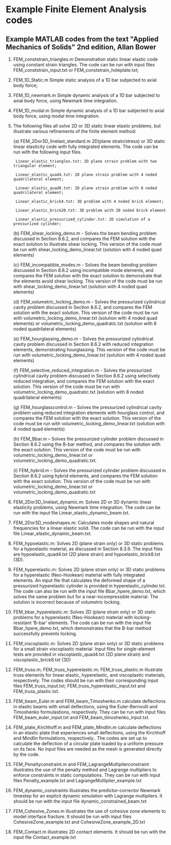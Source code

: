 # Example Finite Element Analysis codes

## Example MATLAB codes from the text "Applied Mechanics of Solids" 2nd edition, Allan Bower

1. FEM_conststrain_triangles.m  Demonstration static linear elastic code using constant strain triangles.   The code can be run with input files FEM_conststrain_input.txt or FEM_conststrain_holeplate.txt;

2. FEM_1D_Static.m Simple static analysis of a 1D bar subjected to axial body force;

3. FEM_1D_newmark.m Simple dynamic analysis of a 1D bar subjected to axial body force, using Newmark time integration.

4. FEM_1D_modal.m Simple dynamic analysis of a 1D bar subjected to axial body force, using modal time integration.

5. The following files all solve 2D or 3D static linear elastic problems, but illustrate various refinements of the finite element method:

	 (a) FEM_2Dor3D_linelast_standard.m 2D(plane strain/stress) or 3D static linear elasticity code with fully integrated elements.  The code can be run with the following input files.
	
 		Linear_elastic_triangles.txt: 2D plane strain problem with two triangular element; 
	
 		Linear_elastic_quad4.txt: 2D plane strain problem with 4 noded quadrilateral element;
 
		Linear_elastic_quad8.txt: 2D plane strain problem with 8 noded quadrilateral element;
 
		Linear_elastic_brick4.txt: 3D problem with 4 noded brick element;
 
		Linear_elastic_brick20.txt: 3D problem with 20 noded brick element
 
		Linear_elastic_pressurized_cylinder.txt: 2D simulation of a pressurized cylinder;
 
 	(b) FEM_shear_locking_demo.m - Solves the beam bending problem discussed in Section 8.6.2, and compares the FEM solution with the exact solution to illustrate shear locking.
 	  This version of the code must be run with shear_locking_demo_linear.txt (solution with 4 noded quad elements)
    
	 (c) FEM_incompatible_modes.m  - Solves the beam bending problem discussed in Section 8.6.2 using incompatible mode elements, and compares the FEM solution with the exact solution to demonstrate that the elements avoid shear locking. This version of the code must be run with shear_locking_demo_linear.txt (solution with 4 noded quad elements)
 
 	(d) FEM_volumetric_locking_demo.m  - Solves the pressurized cylindrical cavity problem discussed in Section 8.6.2, and compares the FEM solution with the exact solution.
 	  This version of the code must be run with volumetric_locking_demo_linear.txt (solution with 4 noded quad elements) or volumetric_locking_demo_quadratic.txt (solution with 8 noded quadrilateral elements)
    
 	(e) FEM_hourglassing_demo.m  - Solves the pressurized cylindrical cavity problem discussed in Section 8.6.2 with reduced integration elements, demonstrating hourglassing.
 	  This version of the code must be run with volumetric_locking_demo_linear.txt (solution with 4 noded quad elements) 
    
	 (f) FEM_selective_reduced_integration.m  - Solves the pressurized cylindrical cavity problem discussed in Section 8.6.2 using selectively reduced integration, and compares the FEM solution with the exact solution. This version of the code must be run with volumetric_locking_demo_quadratic.txt (solution with 8 noded quadrilateral elements)
 
 	(g) FEM_hourglasscontrol.m  - Solves the pressurized cylindrical cavity problem using reduced integration elements with hourglass control, and compares the FEM solution with the exact solution. This version of the code must be run with volumetric_locking_demo_linear.txt (solution with 4 noded quad elements)
 
 	(h) FEM_Bbar.m – Solves the pressurized cylinder problem discussed in Section 8.6.2 using the B-bar method, and compares the solution with the exact solution. This version of the code must be run with volumetric_locking_demo_linear.txt or volumetric_locking_demo_quadratic.txt.
 
	 (i) FEM_hybrid.m – Solves the pressurized cylinder problem discussed in Section 8.6.2 using hybrid elements, and compares the FEM solution with the exact solution.
 	  This version of the code must be run with volumetric_locking_demo_linear.txt or volumetric_locking_demo_quadratic.txt
    
6. FEM_2Dor3D_linelast_dynamic.m: Solves 2D or 3D dynamic linear elasticity problems, using Newmark time integration. The code can be run with the input file Linear_elastic_dynamic_beam.txt.

7. FEM_2Dor3D_modeshapes.m: Calculates mode shapes and natural frequencies for a linear elastic solid. The code can be run with the input file Linear_elastic_dynamic_beam.txt.

8. FEM_hypoelastic.m: Solves 2D (plane strain only) or 3D static problems for a hypoelastic material, as discussed in Section 8.3.9. The input files are hypoelastic_quad4.txt (2D plane strain) and hypoelastic_brick8.txt (3D).

9. FEM_hyperelastic.m: Solves 2D (plane strain only) or 3D static problems for a hyperelastic (Neo-Hookean) material with fully integrated elements. An input file that calculates the deformed shape of a pressurized hyperelastic cylinder is provided in hyperelastic_cylinder.txt. The code can also be run with the input file Bbar_hpere_demo.txt, which solves the same problem but for a near-incompressible material. The solution is incorrect because of volumetric locking.

10. FEM_bbar_hyperelastic.m: Solves 2D (plane strain only) or 3D static problems for a hyperelastic (Neo-Hookean) material with locking-resistant ‘B-bar’ elements. The code can be run with the input file Bbar_hpere_demo.txt, which demonstrates that the B-bar method successfully prevents locking.

11. FEM_viscoplastic.m: Solves 2D (plane strain only) or 3D static problems for a small strain viscoplastic material. Input files for single-element tests are provided in viscoplastic_quad4.txt (2D plane strain) and viscoplastic_brick8.txt (3D)

12. FEM_truss.m; FEM_truss_hyperelastic.m; FEM_truss_plastic.m illustrate truss elements for linear elastic, hyperelastic, and viscoplastic materials, respectively. The codes should be run with their corresponding input files FEM_truss_input.txt; FEM_truss_hyperelastic_input.txt and FEM_truss_plastic.txt.

13. FEM_beam_Euler.m and FEM_beam_Timoshenko.m calculate deflections in elastic beams with small deflections, using the Euler-Bernoulli and Timoshenko formulastions, respectively. They can be run with input files FEM_beam_euler_input.txt and FEM_beam_timoshenko_input.txt.

14. FEM_plate_Kirchhoff.m and FEM_plate_Mindlin.m calculate deflections in an elastic plate that experiences small deflections, using the Kirchhoff and Mindlin formulations, respectively.. The codes are set up to calculate the deflection of a circular plate loaded by a uniform pressure on its face. No input files are needed as the mesh is generated directly by the code.

15. FEM_Penaltyconstraint.m and FEM_LagrangeMultiplierconstraint illustrates the use of the penalty method and Lagrange multipliers to enforce constraints in static computations. They can be run with input files Penalty_example.txt and LagrangeMultiplier_example.txt

16. FEM_dynamic_constraints illustrates the predictor-corrector Newmark timestep for an explicit dynamic simulation with Lagrange multipliers. It should be run with the input file dynamic_constrained_beam.txt

17. FEM_Cohesive_Zones.m illustrates the use of cohesive zone elements to model interface fracture. It should be run with input files CohesiveZone_example.txt and CohesiveZone_example_2D.txt

18. FEM_Contact.m illustrates 2D contact elements. It should be run with the input file Contact_example.txt
